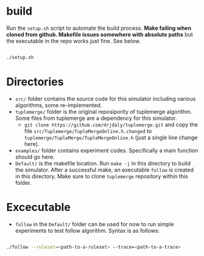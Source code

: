 # build

Run the `setup.sh` script to automate the build process. **Make failing when cloned from github. Makefile issues somewhere with absolute paths** but the executable in the repo works just fine. See below.
```bash

./setup.sh
```

# Directories

- `src/` folder contains the source code for this simulator including various algorithms, some re-implemented.
- `tuplemerge/` folder is the original reposipority of tuplemerge algorithm. Some files from tuplemerge are a dependency for this simulator.
	- `git clone https://github.com/drjdaly/tuplemerge.git` and copy the file `src/Tuplemerge/TupleMergeOnline.h.changed` to `tuplemerge/TupleMerge/TupleMergeOnline.h` (just a single line change here).
- `examples/` folder contains experiment codes. Specifically a main function should go here.
- `Default/` is the makefile location. Run `make -j` in this directory to build the simulator. After a successful make, an executable `follow` is created in this directory. Make sure to clone `tuplemerge` repository within this folder.  


# Excecutable

- `follow` in the `Default/` folder can be used for now to run simple experiments to test follow algorithm. Syntax is as follows:

```bash

./follow --ruleset=<path-to-a-ruleset> --trace=<path-to-a-trace>
```